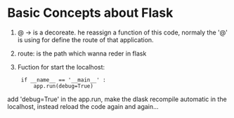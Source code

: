 # Basic Concepts about Flask

1. @ -> is a decoreate. he reassign a function of this code, normaly the '@' is using for define the route of
that application.

2. route: is the path which wanna reder in flask

3. Fuction for start the localhost:

        if __name__ == '__main__' :
            app.run(debug=True) 
                    
add 'debug=True' in the app.run, make the dlask recompile automatic in the localhost, instead reload the code again and again...
